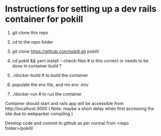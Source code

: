 Instructions for setting up a dev rails container for pokill
============================================================
1. git clone this repo
2. cd to the repo folder
3. git clone https://github.com/pokill.git pokill/
4. cd pokill && yarn install --check-files # is this correct or needs to be done in container build ?
5. ./docker-build # to build the container

6. populate the env file, and mv env .env
7. ./docker-run  # to run the container

Container should start and rails app will be accessible from http://localhost:3000
( Note: maybe a short delay when first accessing the site due to webpacker compiling )

Develop code and commit to github as per normal from \<repo folder\>/pokill/ 
